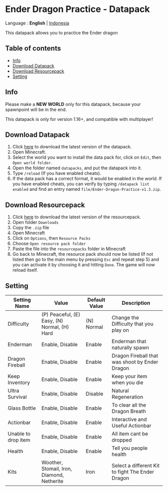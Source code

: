 # Ender Dragon Practice - Datapack

Language : **English** | [Indonesia](README-id.md "Indonesia")

This datapack allows you to practice the Ender dragon

## Table of contents

-   [Info](#info)
-   [Download Datapack](#download-datapack)
-   [Download Resourcepack](#download-resourcepack)
-   [Setting](#setting)

## Info

Please make a **NEW WORLD** only for this datapack, because your spawnpoint will be in the end.

This datapack is only for version 1.16+, and compatible with multiplayer!

## Download Datapack

1. Click [here](https://github.com/barraIhsan/enderdragon/releases/download/v1.3/Ender-Dragon-Practice-v1.3.zip "Download the latest version of the datapack") to download the latest version of the datapack.
2. Open Minecraft.
3. Select the world you want to install the data pack for, click on `Edit`, then `Open world folder`.
4. Open the folder named `datapacks`, and put the datapack into it.
5. Type `/reload` (If you have enabled cheats).
6. If the data pack has a correct format, it would be enabled in the world. If you have enabled cheats, you can verify by typing `/datapack list enabled` and find an entry named `file/Ender-Dragon-Practice-v1.3.zip`.

## Download Resourcepack

1. Click [here](https://github.com/barraIhsan/enderdragon/releases/download/v1.3/Ender-Dragon-Practice-v1.3.zip "Download the latest version of the resourcepack") to download the latest version of the resourcepack.
2. Open folder `Downloads`
3. Copy the `.zip` file
4. Open Minecraft
5. Click on `Options`, then `Resource Packs`
6. Choose `Open resource pack folder`
7. Paste the file into the `resourcepacks` folder in Minecraft
8. Go back to Minecraft, the resource pack should now be listed (If not listed then go to the main menu by pressing `Esc` and repeat step 5) and you can activate it by choosing it and hitting `Done`. The game will now reload itself.

## Setting

| Setting Name        | Value                                        | Default Value | Description                                      |
| ------------------- | -------------------------------------------- | ------------- | ------------------------------------------------ |
| Difficulty          | (P) Peaceful, (E) Easy, (N) Normal, (H) Hard | (N) Normal    | Change the Difficulty that you play on           |
| Enderman            | Enable, Disable                              | Enable        | Enderman that naturally spawn                    |
| Dragon Fireball     | Enable, Disable                              | Enable        | Dragon Fireball that was shoot by Ender Dragon   |
| Keep Inventory      | Enable, Disable                              | Enable        | Keep your item when you die                      |
| Ultra Survival      | Enable, Disable                              | Disable       | Natural Regeneration                             |
| Glass Bottle        | Enable, Disable                              | Enable        | To clear all the Dragon Breath                   |
| Actionbar           | Enable, Disable                              | Enable        | Interactive and Useful Actionbar                 |
| Unable to drop item | Enable, Disable                              | Enable        | All item cant be dropped                         |
| Health              | Enable, Disable                              | Enable        | Tell you people health                           |
| Kits                | Woother, Stomail, Iron, Diamond, Netherite   | Iron          | Select a different Kit to fight The Ender Dragon |
